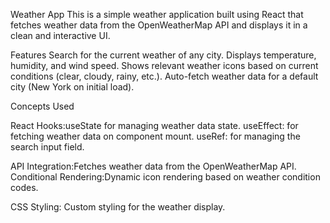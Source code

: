 Weather App
This is a simple weather application built using React that fetches weather data from the OpenWeatherMap API and displays it in a clean and interactive UI.

Features
Search for the current weather of any city.
Displays temperature, humidity, and wind speed.
Shows relevant weather icons based on current conditions (clear, cloudy, rainy, etc.).
Auto-fetch weather data for a default city (New York on initial load).

Concepts Used

React Hooks:useState for managing weather data state.
useEffect: for fetching weather data on component mount.
useRef: for managing the search input field.

API Integration:Fetches weather data from the OpenWeatherMap API.
Conditional Rendering:Dynamic icon rendering based on weather condition codes.

CSS Styling:
Custom styling for the weather display.
